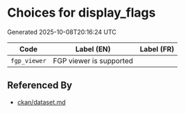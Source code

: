 # Choices for display_flags

Generated 2025-10-08T20:16:24 UTC

| Code | Label (EN) | Label (FR) |
|------|------------|------------|
| `fgp_viewer` | FGP viewer is supported |  |


## Referenced By

- [ckan/dataset.md](../ckan/dataset.md)
